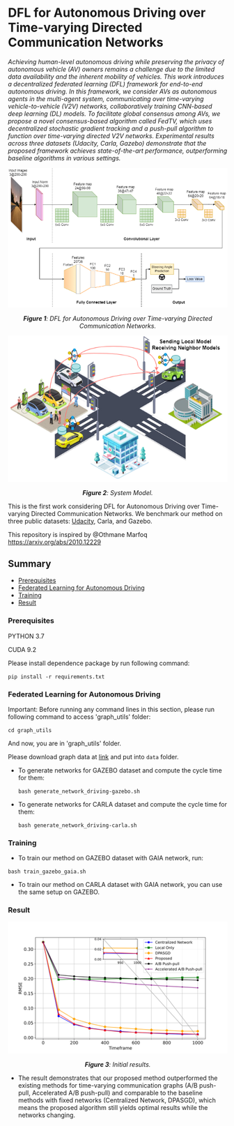 # DFL for Autonomous Driving over Time-varying Directed Communication Networks

*Achieving human-level autonomous driving while preserving the privacy of autonomous vehicle (AV) owners remains a challenge due to the limited data availability and the inherent mobility of vehicles. This work introduces a decentralized federated learning (DFL) framework for end-to-end autonomous driving. In this framework, we consider AVs as autonomous agents in the multi-agent system, communicating over time-varying vehicle-to-vehicle (V2V) networks, collaboratively training CNN-based deep learning (DL) models. To facilitate global consensus among AVs, we propose a novel consensus-based algorithm called FedTV, which uses decentralized stochastic gradient tracking and a push-pull algorithm to function over time-varying directed V2V networks. Experimental results across three datasets (Udacity, Carla, Gazebo) demonstrate that the proposed framework achieves state-of-the-art performance, outperforming baseline algorithms in various settings.*

![Fig-1](misc/Neural.drawio.png)
*<center>**Figure 1**: DFL for Autonomous Driving over Time-varying Directed Communication Networks.</center>*

![Fig-2](misc/FL-Autonomous.drawio.png)
*<center>**Figure 2**: System Model.</center>*

This is the first work considering DFL for Autonomous Driving over Time-varying Directed Communication Networks. We benchmark our method on three public datasets: [Udacity](https://www.udacity.com/self-driving-car), Carla, and Gazebo.

This repository is inspired by @Othmane Marfoq https://arxiv.org/abs/2010.12229

## Summary

* [Prerequisites](#prerequisites)
* [Federated Learning for Autonomous Driving](#federated-learning-for-autonomous-driving)
* [Training](#training)
* [Result](#result)

### Prerequisites

PYTHON 3.7

CUDA 9.2

Please install dependence package by run following command:
```
pip install -r requirements.txt
```

### Federated Learning for Autonomous Driving

Important: Before running any command lines in this section, please run following command to access 'graph_utils' folder:
```
cd graph_utils
```
And now, you are in 'graph_utils' folder.

Please download graph data at [link](https://github.com/omarfoq/communication-in-cross-silo-fl/tree/main/graph_utils/data) and put into `data` folder.

* To generate networks for GAZEBO dataset and compute the cycle time for them:
    ```
    bash generate_network_driving-gazebo.sh
    ```

* To generate networks for CARLA dataset and compute the cycle time for them:
    ```
    bash generate_network_driving-carla.sh
    ```

### Training

* To train our method on GAZEBO dataset with GAIA network, run:

```
bash train_gazebo_gaia.sh
```

* To train our method on CARLA dataset with GAIA network, you can use the same setup on GAZEBO.

### Result
![Fig-3](misc/network_comparison.png)
*<center>**Figure 3**: Initial results.</center>*

* The result demonstrates that our proposed method outperformed the existing methods for time-varying communication graphs (A/B push-pull, Accelerated A/B push-pull) and comparable to the baseline methods with fixed networks (Centralized Network, DPASGD), which means the proposed algorithm still yields optimal results while the networks changing.
